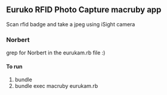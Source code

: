 ## Euruko RFID Photo Capture macruby app

Scan rfid badge and take a jpeg using iSight camera


### Norbert

grep for Norbert in the eurukam.rb file :)

#### To run

1. bundle
2. bundle exec macruby eurukam.rb


